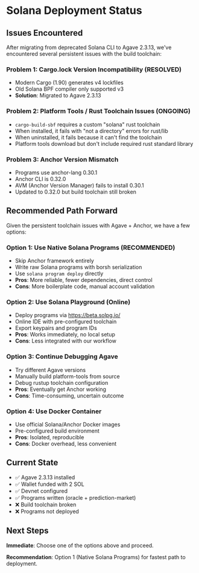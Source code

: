 # Solana Deployment Status

## Issues Encountered

After migrating from deprecated Solana CLI to Agave 2.3.13, we've encountered several persistent issues with the build toolchain:

### Problem 1: Cargo.lock Version Incompatibility (RESOLVED)
- Modern Cargo (1.90) generates v4 lockfiles
- Old Solana BPF compiler only supported v3
- **Solution**: Migrated to Agave 2.3.13

### Problem 2: Platform Tools / Rust Toolchain Issues (ONGOING)
- `cargo-build-sbf` requires a custom "solana" rust toolchain
- When installed, it fails with "not a directory" errors for rust/lib
- When uninstalled, it fails because it can't find the toolchain
- Platform tools download but don't include required rust standard library

### Problem 3: Anchor Version Mismatch
- Programs use anchor-lang 0.30.1
- Anchor CLI is 0.32.0  
- AVM (Anchor Version Manager) fails to install 0.30.1
- Updated to 0.32.0 but build toolchain still broken

## Recommended Path Forward

Given the persistent toolchain issues with Agave + Anchor, we have a few options:

### Option 1: Use Native Solana Programs (RECOMMENDED)
- Skip Anchor framework entirely
- Write raw Solana programs with borsh serialization
- Use `solana program deploy` directly
- **Pros**: More reliable, fewer dependencies, direct control
- **Cons**: More boilerplate code, manual account validation

### Option 2: Use Solana Playground (Online)
- Deploy programs via https://beta.solpg.io/
- Online IDE with pre-configured toolchain
- Export keypairs and program IDs
- **Pros**: Works immediately, no local setup
- **Cons**: Less integrated with our workflow

### Option 3: Continue Debugging Agave
- Try different Agave versions
- Manually build platform-tools from source
- Debug rustup toolchain configuration
- **Pros**: Eventually get Anchor working
- **Cons**: Time-consuming, uncertain outcome

### Option 4: Use Docker Container
- Use official Solana/Anchor Docker images
- Pre-configured build environment
- **Pros**: Isolated, reproducible
- **Cons**: Docker overhead, less convenient

## Current State

- ✅ Agave 2.3.13 installed
- ✅ Wallet funded with 2 SOL
- ✅ Devnet configured
- ✅ Programs written (oracle + prediction-market)
- ❌ Build toolchain broken
- ❌ Programs not deployed

## Next Steps

**Immediate**: Choose one of the options above and proceed.

**Recommendation**: Option 1 (Native Solana Programs) for fastest path to deployment.
